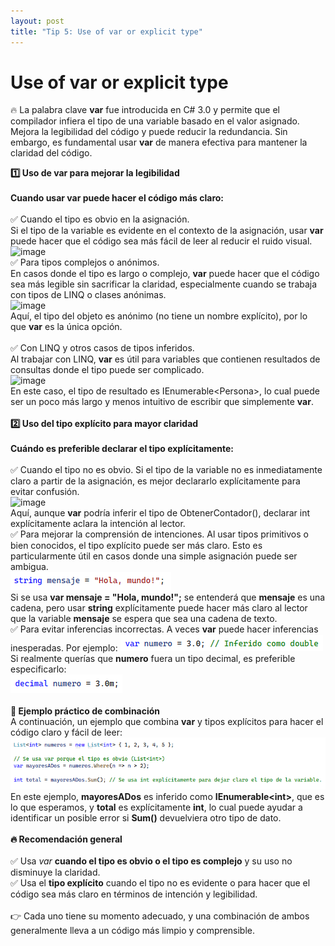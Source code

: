 ```yaml
---
layout: post
title: "Tip 5: Use of var or explicit type"
---
```


# Use of var or explicit type

🔥 La palabra clave <strong>var</strong> fue introducida en C# 3.0 y permite que el compilador infiera el tipo de una variable basado en el valor asignado. Mejora la legibilidad del código y puede reducir la redundancia. Sin embargo, es fundamental usar <strong>var</strong> de manera efectiva para mantener la claridad del código. 

<strong>1️⃣ Uso de var para mejorar la legibilidad <br /><br />
Cuando usar var puede hacer el código más claro:</strong><br /><br />
✅ Cuando el tipo es obvio en la asignación. <br />Si el tipo de la variable es evidente en el contexto de la asignación, usar <b>var</b> puede hacer que el código sea más fácil de leer al reducir el ruido visual.
<br />
![image](https://github.com/user-attachments/assets/b5cc3898-42e1-4c29-80f8-5c415a948544)
<br />
✅ Para tipos complejos o anónimos. <br />En casos donde el tipo es largo o complejo, <b>var</b> puede hacer que el código sea más legible sin sacrificar la claridad, especialmente cuando se trabaja con tipos de LINQ o clases anónimas.
<br />
![image](https://github.com/user-attachments/assets/90e48e11-19a2-4049-9a24-28b61b35cc7d)
<br />
Aquí, el tipo del objeto es anónimo (no tiene un nombre explícito), por lo que <b>var</b> es la única opción. <br /><br />
✅ Con LINQ y otros casos de tipos inferidos. <br />Al trabajar con LINQ, <b>var</b> es útil para variables que contienen resultados de consultas donde el tipo puede ser complicado. <br />
![image](https://github.com/user-attachments/assets/cc265032-a5e8-4734-8946-03e17a9aa681)
<br />
En este caso, el tipo de resultado es IEnumerable&lt;Persona&gt;, lo cual puede ser un poco más largo y menos intuitivo de escribir que simplemente <b>var</b>.<br /><br />
<strong>2️⃣ Uso del tipo explícito para mayor claridad<br /><br />
Cuándo es preferible declarar el tipo explícitamente:</strong><br /><br />
✅ Cuando el tipo no es obvio. Si el tipo de la variable no es inmediatamente claro a partir de la asignación, es mejor declararlo explícitamente para evitar confusión.<br />
![image](https://github.com/user-attachments/assets/dfd8f4fe-b027-4a5b-b680-b69669611cad)
<br />
Aquí, aunque <b>var</b> podría inferir el tipo de ObtenerContador(), declarar int explícitamente aclara la intención al lector.<br />
✅ Para mejorar la comprensión de intenciones. Al usar tipos primitivos o bien conocidos, el tipo explícito puede ser más claro. Esto es particularmente útil en casos donde una simple asignación puede ser ambigua. <br />
![image](382682781-82eb7e68-aa1d-49b8-8b9e-ea6d04c34d10.png)
<br />
Si se usa <b>var mensaje = "Hola, mundo!";</b> se entenderá que <b>mensaje</b> es una cadena, pero usar <b>string</b> explícitamente puede hacer más claro al lector que la variable <b>mensaje</b> se espera que sea una cadena de texto.<br />
✅ Para evitar inferencias incorrectas. A veces <b>var</b> puede hacer inferencias inesperadas. Por ejemplo:
![image](382684102-e8d8015e-864c-47ce-8e86-69f433407fef.png)
<br />
Si realmente querías que <b>numero</b> fuera un tipo decimal, es preferible especificarlo:
<br />
![image](382684939-2665acf8-b21c-4aef-95b8-c6954aacbf87.png)
<br /><br />
<strong>🚀 Ejemplo práctico de combinación</strong><br />
A continuación, un ejemplo que combina <b>var</b> y tipos explícitos para hacer el código claro y fácil de leer:<br />
![image](382686801-cc1b1bca-b0b9-4a24-8dc8-3c34c140dbe5.png)
<br />
En este ejemplo, <b>mayoresADos</b> es inferido como <b>IEnumerable&lt;int&gt;</b>, que es lo que esperamos, y <b>total</b> es explícitamente <b>int</b>, lo cual puede ayudar a identificar un posible error si <b>Sum()</b> devuelviera otro tipo de dato. <br /><br />
<strong>🔥 Recomendación general</strong><br /><br />
✅ Usa <i>var</i> <b>cuando el tipo es obvio o el tipo es complejo</b> y su uso no disminuye la claridad.<br />
✅ Usa el <b>tipo explícito</b> cuando el tipo no es evidente o para hacer que el código sea más claro en términos de intención y legibilidad.<br /><br />
👉 Cada uno tiene su momento adecuado, y una combinación de ambos generalmente lleva a un código más limpio y comprensible.
